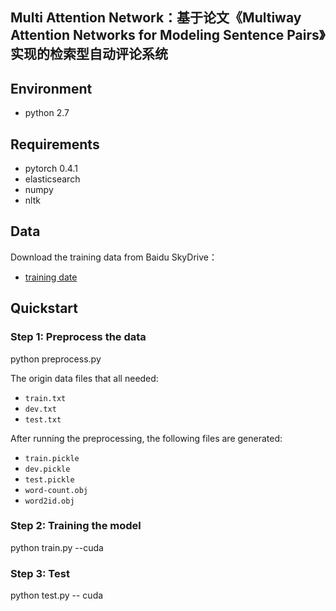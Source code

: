 ## Multi Attention Network：基于论文《Multiway Attention Networks for Modeling Sentence Pairs》实现的检索型自动评论系统

## Environment
- python 2.7

## Requirements
- pytorch 0.4.1
- elasticsearch
- numpy
- nltk

## Data
Download the training data from Baidu SkyDrive：
- [training date](https://pan.baidu.com/s/1_1Z0jAAHBssAHec95kWavw)

## Quickstart
### Step 1: Preprocess the data
python preprocess.py

The origin data files that all needed:

* `train.txt`
* `dev.txt`
* `test.txt`

After running the preprocessing, the following files are generated:

* `train.pickle`
* `dev.pickle`
* `test.pickle`
* `word-count.obj`
* `word2id.obj`

### Step 2: Training the model
python train.py --cuda

### Step 3: Test
python test.py -- cuda

